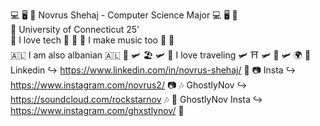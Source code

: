 💻 🖥 📱 Novrus Shehaj - Computer Science Major 💻 🖥 📱                                           
🐺 University of Connecticut 25'                                                              
🤖 I love tech 🤖 
🎤 🎵 I make music too 🎤 🎵                                                                                    
🇦🇱 I am also albanian 🇦🇱                                                                                                                               🗽 🛩 🏖 🛩 🗽 I love traveling 🛩 ⛩ 🛩 🕋 🛩 🌍
📲 Linkedin ↪ https://www.linkedin.com/in/novrus-shehaj/ 📲
📷 Insta ↪ https://www.instagram.com/novrus2/ 📷
🎶 GhostlyNov ↪ https://soundcloud.com/rockstarnov 🎶
🌃 GhostlyNov Insta ↪ https://www.instagram.com/ghxstlynov/ 🌃
